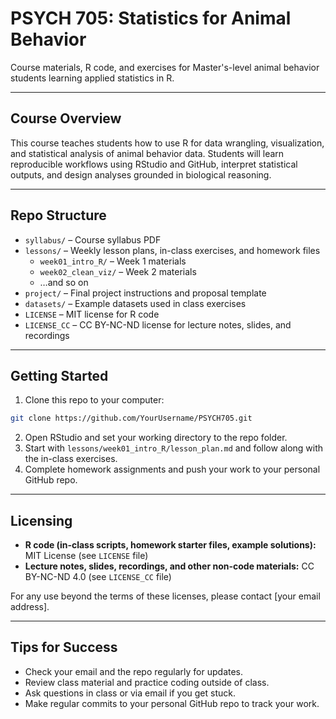 # PSYCH 705: Statistics for Animal Behavior

Course materials, R code, and exercises for Master's-level animal behavior 
students learning applied statistics in R.

---

## Course Overview

This course teaches students how to use R for data wrangling, 
visualization, and statistical analysis of animal behavior data. Students 
will learn reproducible workflows using RStudio and GitHub, interpret 
statistical outputs, and design analyses grounded in biological reasoning.

---

## Repo Structure

- `syllabus/` – Course syllabus PDF
- `lessons/` – Weekly lesson plans, in-class exercises, and homework files
    - `week01_intro_R/` – Week 1 materials
    - `week02_clean_viz/` – Week 2 materials
    - …and so on
- `project/` – Final project instructions and proposal template
- `datasets/` – Example datasets used in class exercises
- `LICENSE` – MIT license for R code
- `LICENSE_CC` – CC BY-NC-ND license for lecture notes, slides, and 
recordings

---

## Getting Started

1. Clone this repo to your computer:
```bash
git clone https://github.com/YourUsername/PSYCH705.git
```
2. Open RStudio and set your working directory to the repo folder.
3. Start with `lessons/week01_intro_R/lesson_plan.md` and follow along 
with the in-class exercises.
4. Complete homework assignments and push your work to your personal 
GitHub repo.

---

## Licensing

* **R code (in-class scripts, homework starter files, example 
solutions):** MIT License (see `LICENSE` file)
* **Lecture notes, slides, recordings, and other non-code materials:** CC 
BY-NC-ND 4.0 (see `LICENSE_CC` file)

For any use beyond the terms of these licenses, please contact \[your 
email address].

---

## Tips for Success

* Check your email and the repo regularly for updates.
* Review class material and practice coding outside of class.
* Ask questions in class or via email if you get stuck.
* Make regular commits to your personal GitHub repo to track your work.

